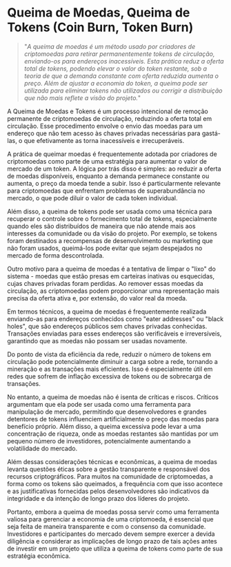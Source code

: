 # Queima de Moedas, Queima de Tokens (Coin Burn, Token Burn)

>"*A queima de moedas é um método usado por criadores de criptomoedas para retirar permanentemente tokens de circulação, enviando-os para endereços inacessíveis. Esta prática reduz a oferta total de tokens, podendo elevar o valor do token restante, sob a teoria de que a demanda constante com oferta reduzida aumenta o preço. Além de ajustar a economia do token, a queima pode ser utilizada para eliminar tokens não utilizados ou corrigir a distribuição que não mais reflete a visão do projeto.*"

A Queima de Moedas e Tokens é um processo intencional de remoção permanente de criptomoedas de circulação, reduzindo a oferta total em circulação. Esse procedimento envolve o envio das moedas para um endereço que não tem acesso às chaves privadas necessárias para gastá-las, o que efetivamente as torna inacessíveis e irrecuperáveis.

A prática de queimar moedas é frequentemente adotada por criadores de criptomoedas como parte de uma estratégia para aumentar o valor de mercado de um token. A lógica por trás disso é simples: ao reduzir a oferta de moedas disponíveis, enquanto a demanda permanece constante ou aumenta, o preço da moeda tende a subir. Isso é particularmente relevante para criptomoedas que enfrentam problemas de superabundância no mercado, o que pode diluir o valor de cada token individual.

Além disso, a queima de tokens pode ser usada como uma técnica para recuperar o controle sobre o fornecimento total de tokens, especialmente quando eles são distribuídos de maneira que não atende mais aos interesses da comunidade ou da visão do projeto. Por exemplo, se tokens foram destinados a recompensas de desenvolvimento ou marketing que não foram usados, queimá-los pode evitar que sejam despejados no mercado de forma descontrolada.

Outro motivo para a queima de moedas é a tentativa de limpar o "lixo" do sistema - moedas que estão presas em carteiras inativas ou esquecidas, cujas chaves privadas foram perdidas. Ao remover essas moedas da circulação, as criptomoedas podem proporcionar uma representação mais precisa da oferta ativa e, por extensão, do valor real da moeda.

Em termos técnicos, a queima de moedas é frequentemente realizada enviando-as para endereços conhecidos como "eater addresses" ou "black holes", que são endereços públicos sem chaves privadas conhecidas. Transações enviadas para esses endereços são verificáveis e irreversíveis, garantindo que as moedas não possam ser usadas novamente.

Do ponto de vista da eficiência da rede, reduzir o número de tokens em circulação pode potencialmente diminuir a carga sobre a rede, tornando a mineração e as transações mais eficientes. Isso é especialmente útil em redes que sofrem de inflação excessiva de tokens ou de sobrecarga de transações.

No entanto, a queima de moedas não é isenta de críticas e riscos. Críticos argumentam que ela pode ser usada como uma ferramenta para manipulação de mercado, permitindo que desenvolvedores e grandes detentores de tokens influenciem artificialmente o preço das moedas para benefício próprio. Além disso, a queima excessiva pode levar a uma concentração de riqueza, onde as moedas restantes são mantidas por um pequeno número de investidores, potencialmente aumentando a volatilidade do mercado.

Além dessas considerações técnicas e econômicas, a queima de moedas levanta questões éticas sobre a gestão transparente e responsável dos recursos criptográficos. Para muitos na comunidade de criptomoedas, a forma como os tokens são queimados, a frequência com que isso acontece e as justificativas fornecidas pelos desenvolvedores são indicativos da integridade e da intenção de longo prazo dos líderes do projeto.

Portanto, embora a queima de moedas possa servir como uma ferramenta valiosa para gerenciar a economia de uma criptomoeda, é essencial que seja feita de maneira transparente e com o consenso da comunidade. Investidores e participantes do mercado devem sempre exercer a devida diligência e considerar as implicações de longo prazo de tais ações antes de investir em um projeto que utiliza a queima de tokens como parte de sua estratégia econômica.